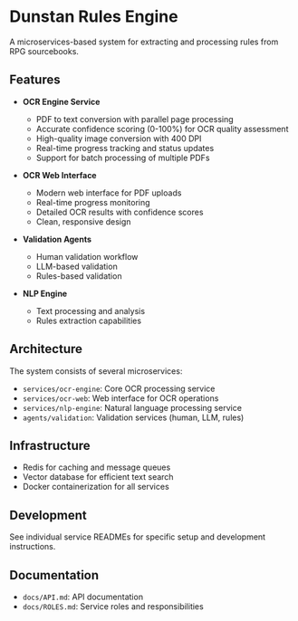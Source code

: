 # Dunstan Rules Engine

A microservices-based system for extracting and processing rules from RPG sourcebooks.

## Features

- **OCR Engine Service**
  - PDF to text conversion with parallel page processing
  - Accurate confidence scoring (0-100%) for OCR quality assessment
  - High-quality image conversion with 400 DPI
  - Real-time progress tracking and status updates
  - Support for batch processing of multiple PDFs

- **OCR Web Interface**
  - Modern web interface for PDF uploads
  - Real-time progress monitoring
  - Detailed OCR results with confidence scores
  - Clean, responsive design

- **Validation Agents**
  - Human validation workflow
  - LLM-based validation
  - Rules-based validation

- **NLP Engine**
  - Text processing and analysis
  - Rules extraction capabilities

## Architecture

The system consists of several microservices:

- `services/ocr-engine`: Core OCR processing service
- `services/ocr-web`: Web interface for OCR operations
- `services/nlp-engine`: Natural language processing service
- `agents/validation`: Validation services (human, LLM, rules)

## Infrastructure

- Redis for caching and message queues
- Vector database for efficient text search
- Docker containerization for all services

## Development

See individual service READMEs for specific setup and development instructions.

## Documentation

- `docs/API.md`: API documentation
- `docs/ROLES.md`: Service roles and responsibilities
